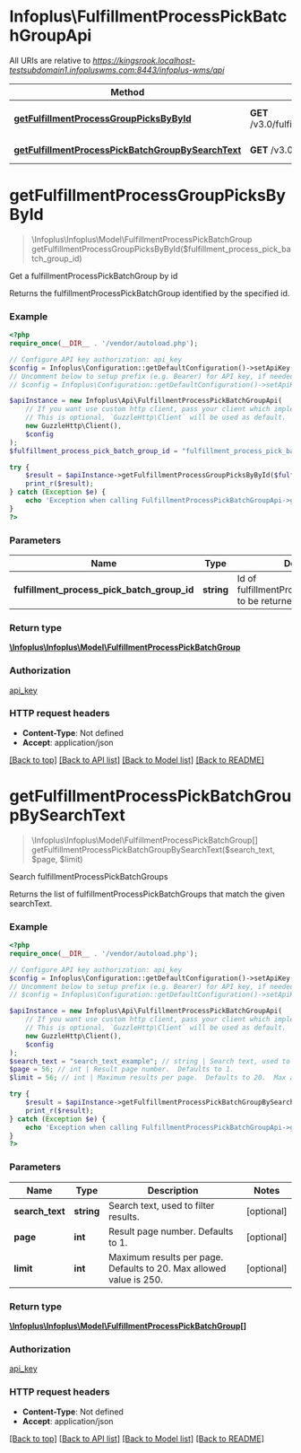 # Infoplus\FulfillmentProcessPickBatchGroupApi

All URIs are relative to *https://kingsrook.localhost-testsubdomain1.infopluswms.com:8443/infoplus-wms/api*

Method | HTTP request | Description
------------- | ------------- | -------------
[**getFulfillmentProcessGroupPicksByById**](FulfillmentProcessPickBatchGroupApi.md#getFulfillmentProcessGroupPicksByById) | **GET** /v3.0/fulfillmentProcessPickBatchGroup/{fulfillmentProcessPickBatchGroupId} | Get a fulfillmentProcessPickBatchGroup by id
[**getFulfillmentProcessPickBatchGroupBySearchText**](FulfillmentProcessPickBatchGroupApi.md#getFulfillmentProcessPickBatchGroupBySearchText) | **GET** /v3.0/fulfillmentProcessPickBatchGroup/search | Search fulfillmentProcessPickBatchGroups


# **getFulfillmentProcessGroupPicksByById**
> \Infoplus\Infoplus\Model\FulfillmentProcessPickBatchGroup getFulfillmentProcessGroupPicksByById($fulfillment_process_pick_batch_group_id)

Get a fulfillmentProcessPickBatchGroup by id

Returns the fulfillmentProcessPickBatchGroup identified by the specified id.

### Example
```php
<?php
require_once(__DIR__ . '/vendor/autoload.php');

// Configure API key authorization: api_key
$config = Infoplus\Configuration::getDefaultConfiguration()->setApiKey('API-Key', 'YOUR_API_KEY');
// Uncomment below to setup prefix (e.g. Bearer) for API key, if needed
// $config = Infoplus\Configuration::getDefaultConfiguration()->setApiKeyPrefix('API-Key', 'Bearer');

$apiInstance = new Infoplus\Api\FulfillmentProcessPickBatchGroupApi(
    // If you want use custom http client, pass your client which implements `GuzzleHttp\ClientInterface`.
    // This is optional, `GuzzleHttp\Client` will be used as default.
    new GuzzleHttp\Client(),
    $config
);
$fulfillment_process_pick_batch_group_id = "fulfillment_process_pick_batch_group_id_example"; // string | Id of fulfillmentProcessPickBatchGroup to be returned.

try {
    $result = $apiInstance->getFulfillmentProcessGroupPicksByById($fulfillment_process_pick_batch_group_id);
    print_r($result);
} catch (Exception $e) {
    echo 'Exception when calling FulfillmentProcessPickBatchGroupApi->getFulfillmentProcessGroupPicksByById: ', $e->getMessage(), PHP_EOL;
}
?>
```

### Parameters

Name | Type | Description  | Notes
------------- | ------------- | ------------- | -------------
 **fulfillment_process_pick_batch_group_id** | **string**| Id of fulfillmentProcessPickBatchGroup to be returned. |

### Return type

[**\Infoplus\Infoplus\Model\FulfillmentProcessPickBatchGroup**](../Model/FulfillmentProcessPickBatchGroup.md)

### Authorization

[api_key](../../README.md#api_key)

### HTTP request headers

 - **Content-Type**: Not defined
 - **Accept**: application/json

[[Back to top]](#) [[Back to API list]](../../README.md#documentation-for-api-endpoints) [[Back to Model list]](../../README.md#documentation-for-models) [[Back to README]](../../README.md)

# **getFulfillmentProcessPickBatchGroupBySearchText**
> \Infoplus\Infoplus\Model\FulfillmentProcessPickBatchGroup[] getFulfillmentProcessPickBatchGroupBySearchText($search_text, $page, $limit)

Search fulfillmentProcessPickBatchGroups

Returns the list of fulfillmentProcessPickBatchGroups that match the given searchText.

### Example
```php
<?php
require_once(__DIR__ . '/vendor/autoload.php');

// Configure API key authorization: api_key
$config = Infoplus\Configuration::getDefaultConfiguration()->setApiKey('API-Key', 'YOUR_API_KEY');
// Uncomment below to setup prefix (e.g. Bearer) for API key, if needed
// $config = Infoplus\Configuration::getDefaultConfiguration()->setApiKeyPrefix('API-Key', 'Bearer');

$apiInstance = new Infoplus\Api\FulfillmentProcessPickBatchGroupApi(
    // If you want use custom http client, pass your client which implements `GuzzleHttp\ClientInterface`.
    // This is optional, `GuzzleHttp\Client` will be used as default.
    new GuzzleHttp\Client(),
    $config
);
$search_text = "search_text_example"; // string | Search text, used to filter results.
$page = 56; // int | Result page number.  Defaults to 1.
$limit = 56; // int | Maximum results per page.  Defaults to 20.  Max allowed value is 250.

try {
    $result = $apiInstance->getFulfillmentProcessPickBatchGroupBySearchText($search_text, $page, $limit);
    print_r($result);
} catch (Exception $e) {
    echo 'Exception when calling FulfillmentProcessPickBatchGroupApi->getFulfillmentProcessPickBatchGroupBySearchText: ', $e->getMessage(), PHP_EOL;
}
?>
```

### Parameters

Name | Type | Description  | Notes
------------- | ------------- | ------------- | -------------
 **search_text** | **string**| Search text, used to filter results. | [optional]
 **page** | **int**| Result page number.  Defaults to 1. | [optional]
 **limit** | **int**| Maximum results per page.  Defaults to 20.  Max allowed value is 250. | [optional]

### Return type

[**\Infoplus\Infoplus\Model\FulfillmentProcessPickBatchGroup[]**](../Model/FulfillmentProcessPickBatchGroup.md)

### Authorization

[api_key](../../README.md#api_key)

### HTTP request headers

 - **Content-Type**: Not defined
 - **Accept**: application/json

[[Back to top]](#) [[Back to API list]](../../README.md#documentation-for-api-endpoints) [[Back to Model list]](../../README.md#documentation-for-models) [[Back to README]](../../README.md)

